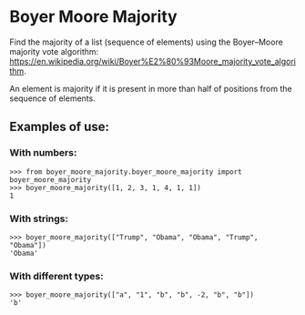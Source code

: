 # Boyer Moore Majority

Find the majority of a list (sequence of elements) using the Boyer–Moore majority vote algorithm: https://en.wikipedia.org/wiki/Boyer%E2%80%93Moore_majority_vote_algorithm.  

An element is majority if it is present in more than half of positions from the sequence of elements.

## Examples of use:

### With numbers:
```
>>> from boyer_moore_majority.boyer_moore_majority import boyer_moore_majority
>>> boyer_moore_majority([1, 2, 3, 1, 4, 1, 1])
1
```

### With strings:
```
>>> boyer_moore_majority(["Trump", "Obama", "Obama", "Trump", "Obama"])
'Obama'
```

### With different types:
```
>>> boyer_moore_majority(["a", "1", "b", "b", -2, "b", "b"])
'b'
```


